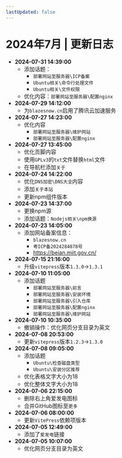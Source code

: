 ```yaml
---
lastUpdated: false
---
```


# 2024年7月 | 更新日志

- **2024-07-31 14:39:00**
  - 添加话题：
    - `部署网站至服务器\ICP备案`
    - `Ubuntu相关\命令行处理文件`
    - `Ubuntu相关\文件权限`
  - 优化内容：`部署网站至服务器\配置nginx`
- **2024-07-29 14:12:00**
  - 为`blazesnow.cn`启用了腾讯云加速服务
- **2024-07-27 14:23:00**
  - 优化内容
    - `部署网站至服务器\维护网站`
    - `部署网站至服务器\配置nginx`
- **2024-07-27 13:45:00**
  - 优化页脚内容
  - 使用`GPLv3`的`txt`文件替换`html`文件
  - 在导航栏添加`关于`
- **2024-07-24 14:22:00**
  - 优化`DNS加密\DNS大全`内容
  - 添加`关于本站`
  - 更新npm组件版本
- **2024-07-23 14:37:00**
  - 更换npm源
  - 添加话题：`Nodejs相关\npm换源`
- **2024-07-23 14:05:00**
  - 添加网站备案信息：
    - `blazesnow.cn`
    - `粤ICP备2024284878号`
    - <https://beian.miit.gov.cn/>
- **2024-07-15 21:16:00**
  - 升级`vitepress`版本`1.3.0`->`1.3.1`
- **2024-07-10 11:05:00**
  - 添加话题
    - `部署网站至服务器\前言`
    - `部署网站至服务器\安装环境`
    - `部署网站至服务器\引入仓库`
    - `部署网站至服务器\配置nginx`
    - `部署网站至服务器\维护网站`
- **2024-07-10 10:35:00**
  - 撤销操作：优化网页分支目录为英文
- **2024-07-08 20:53:00**
  - 更新`vitepress`版本`1.2.3`->`1.3.0`
- **2024-07-08 09:05:00**
  - 添加话题
    - `Ubuntu\检查磁盘类型`
    - `Ubuntu\安装分区推荐`
  - 优化表格文字大小为18
  - 优化整体文字大小为18
- **2024-07-06 22:15:00**
  - 删除右上角爱发电图标
  - 合并GitHub图标至`更多`
- **2024-07-06 08:00:00**
  - 更新`VitePress`依赖项版本
- **2024-07-05 12:49:00**
  - 添加了`爱发电`链接
- **2024-07-05 10:07:00**
  - 优化网页分支目录为英文

